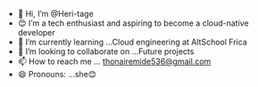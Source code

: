 - 👋 Hi, I’m @Heri-tage
- 😊 I’m a tech enthusiast and aspiring to become a cloud-native developer
- 🌱 I’m currently learning ...Cloud engineering at AltSchool Frica
- 💞️ I’m looking to collaborate on ...Future projects 
- 📫 How to reach me ... thonairemide536@gmail.com
- 😄 Pronouns: ...she😊
<!---
Heri-tage/Heri-tage is a ✨ special ✨ repository because its `README.md` (this file) appears on your GitHub profile.
You can click the Preview link to take a look at your changes.
--->
